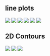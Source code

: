 ## line plots

<img align="top" src="/plot.jpg">

<img align="top" src="/Cycle/2017071200/EW_Lansing_Island.png">

<img align="top" src="/Cycle/2017071200/EW_Melbourne_Cause_way.png">

<img align="top" src="/Cycle/2017071200/EW_Sebastion_fishing_pier.png">

<img align="top" src="/Cycle/2017071200/EW_Trident_Pier.png">

<img align="top" src="/Cycle/2017071200/EW_Virginia_Key.png">

## 2D Contours

<img align="top" src="/Cycle/2017071200/plot10001.jpg">

<img align="top" src="/Cycle/2017071200/plot20001.jpg">

<img align="top" src="/Cycle/2017071200/plot30001.jpg">
